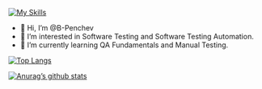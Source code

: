 [![My Skills](https://skillicons.dev/icons?i=java=light)](https://skillicons.dev)
- 👋 Hi, I’m @B-Penchev
- 👀 I’m interested in Software Testing and Software Testing Automation.
- 🌱 I’m currently learning QA Fundamentals and Manual Testing.

[![Top Langs](https://github-readme-stats.vercel.app/api/top-langs/?username=yushi1007&layout=compact)](https://github.com/yushi1007)
<!---
B-Penchev/B-Penchev is a ✨ special ✨ repository because its `README.md` (this file) appears on your GitHub profile.
You can click the Preview link to take a look at your changes.
--->
[![Anurag’s github stats](https://github-readme-stats.vercel.app/api?username=yushi1007)](https://github.com/yushi1007)

